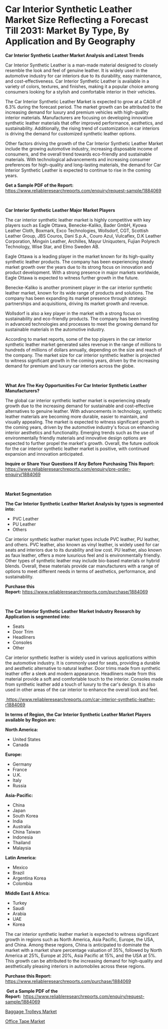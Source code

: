 <p><h1>Car Interior Synthetic Leather Market Size Reflecting a Forecast Till 2031: Market By Type, By Application and By Geography</h1></p><p><strong>Car Interior Synthetic Leather Market Analysis and Latest Trends</strong></p>
<p><p>Car Interior Synthetic Leather is a man-made material designed to closely resemble the look and feel of genuine leather. It is widely used in the automotive industry for car interiors due to its durability, easy maintenance, and cost-effectiveness. Car Interior Synthetic Leather is available in a variety of colors, textures, and finishes, making it a popular choice among consumers looking for a stylish and comfortable interior in their vehicles.</p><p>The Car Interior Synthetic Leather Market is expected to grow at a CAGR of 6.3% during the forecast period. The market growth can be attributed to the increasing demand for luxury and premium vehicles with high-quality interior materials. Manufacturers are focusing on developing innovative synthetic leather materials that offer improved performance, aesthetics, and sustainability. Additionally, the rising trend of customization in car interiors is driving the demand for customized synthetic leather options.</p><p>Other factors driving the growth of the Car Interior Synthetic Leather Market include the growing automotive industry, increasing disposable income of consumers, and the overall trend towards eco-friendly and sustainable materials. With technological advancements and increasing consumer preferences for high-quality and long-lasting materials, the demand for Car Interior Synthetic Leather is expected to continue to rise in the coming years.</p></p>
<p><strong>Get a Sample PDF of the Report:&nbsp;</strong> <a href="https://www.reliableresearchreports.com/enquiry/request-sample/1884069">https://www.reliableresearchreports.com/enquiry/request-sample/1884069</a></p>
<p>&nbsp;</p>
<p><strong>Car Interior Synthetic Leather Major Market Players</strong></p>
<p><p>The car interior synthetic leather market is highly competitive with key players such as Eagle Ottawa, Benecke-Kaliko, Bader GmbH, Kyowa Leather Cloth, Boxmark, Exco Technologies, Wollsdorf, CGT, Scottish Leather Group, JBS Couros, Dani S.p.A., Couro Azul, Vulcaflex, D.K Leather Corporation, Mingxin Leather, Archilles, Mayur Uniquoters, Fujian Polyrech Technology, Wise Star, and Elmo Sweden AB.</p><p>Eagle Ottawa is a leading player in the market known for its high-quality synthetic leather products. The company has been experiencing steady market growth over the years due to its strong focus on innovation and product development. With a strong presence in major markets worldwide, Eagle Ottawa is expected to witness further growth in the future.</p><p>Benecke-Kaliko is another prominent player in the car interior synthetic leather market, known for its wide range of products and solutions. The company has been expanding its market presence through strategic partnerships and acquisitions, driving its market growth and revenue.</p><p>Wollsdorf is also a key player in the market with a strong focus on sustainability and eco-friendly products. The company has been investing in advanced technologies and processes to meet the growing demand for sustainable materials in the automotive industry.</p><p>According to market reports, some of the top players in the car interior synthetic leather market generated sales revenue in the range of millions to hundreds of millions of dollars annually, depending on the size and reach of the company. The market size for car interior synthetic leather is projected to witness significant growth in the coming years, driven by the increasing demand for premium and luxury car interiors across the globe.</p></p>
<p>&nbsp;</p>
<p><strong>What Are The Key Opportunities For Car Interior Synthetic Leather Manufacturers?</strong></p>
<p><p>The global car interior synthetic leather market is experiencing steady growth due to the increasing demand for sustainable and cost-effective alternatives to genuine leather. With advancements in technology, synthetic leather materials are becoming more durable, easier to maintain, and visually appealing. The market is expected to witness significant growth in the coming years, driven by the automotive industry's focus on enhancing interior aesthetics and functionality. Emerging trends such as the use of environmentally friendly materials and innovative design options are expected to further propel the market's growth. Overall, the future outlook for the car interior synthetic leather market is positive, with continued expansion and innovation anticipated.</p></p>
<p><strong>Inquire or Share Your Questions If Any Before Purchasing This Report:</strong> <a href="https://www.reliableresearchreports.com/enquiry/pre-order-enquiry/1884069">https://www.reliableresearchreports.com/enquiry/pre-order-enquiry/1884069</a></p>
<p>&nbsp;</p>
<p><strong>Market Segmentation</strong></p>
<p><strong>The Car Interior Synthetic Leather Market Analysis by types is segmented into:</strong></p>
<p><ul><li>PVC Leather</li><li>PU Leather</li><li>Others</li></ul></p>
<p><p>Car interior synthetic leather market types include PVC leather, PU leather, and others. PVC leather, also known as vinyl leather, is widely used for car seats and interiors due to its durability and low cost. PU leather, also known as faux leather, offers a more luxurious feel and is environmentally friendly. Other types of synthetic leather may include bio-based materials or hybrid blends. Overall, these materials provide car manufacturers with a range of options to meet different needs in terms of aesthetics, performance, and sustainability.</p></p>
<p><strong>Purchase this Report:&nbsp;</strong><a href="https://www.reliableresearchreports.com/purchase/1884069">https://www.reliableresearchreports.com/purchase/1884069</a></p>
<p>&nbsp;</p>
<p><strong>The Car Interior Synthetic Leather Market Industry Research by Application is segmented into:</strong></p>
<p><ul><li>Seats</li><li>Door Trim</li><li>Headliners</li><li>Consoles</li><li>Other</li></ul></p>
<p><p>Car interior synthetic leather is widely used in various applications within the automotive industry. It is commonly used for seats, providing a durable and aesthetic alternative to natural leather. Door trims made from synthetic leather offer a sleek and modern appearance. Headliners made from this material provide a soft and comfortable touch to the interior. Consoles made from synthetic leather add a touch of luxury to the car's design. It is also used in other areas of the car interior to enhance the overall look and feel.</p></p>
<p><a href="https://www.reliableresearchreports.com/car-interior-synthetic-leather-r1884069">&nbsp;https://www.reliableresearchreports.com/car-interior-synthetic-leather-r1884069</a></p>
<p><strong>In terms of Region, the Car Interior Synthetic Leather Market Players available by Region are:</strong></p>
<p>
    <p> <strong> North America: </strong>
        <ul>
            <li>United States</li>
            <li>Canada</li>
        </ul>
        </p> 
    <p> <strong> Europe: </strong>
        <ul>
            <li>Germany</li>
            <li>France</li>
            <li>U.K.</li>
            <li>Italy</li>
            <li>Russia</li>
        </ul>
        </p> 
    <p> <strong> Asia-Pacific: </strong>
        <ul>
            <li>China</li>
            <li>Japan</li>
            <li>South Korea</li>
            <li>India</li>
            <li>Australia</li>
            <li>China Taiwan</li>
            <li>Indonesia</li>
            <li>Thailand</li>
            <li>Malaysia</li>
        </ul>
        </p> 
    <p> <strong> Latin America: </strong>
        <ul>
            <li>Mexico</li>
            <li>Brazil</li>
            <li>Argentina Korea</li>
            <li>Colombia</li>
        </ul>
        </p> 
    <p> <strong> Middle East & Africa: </strong>
        <ul>
            <li>Turkey</li>
            <li>Saudi</li>
            <li>Arabia</li>
            <li>UAE</li>
            <li>Korea</li>
        </ul>
    </p>
    </p>
<p><p>The car interior synthetic leather market is expected to witness significant growth in regions such as North America, Asia Pacific, Europe, the USA, and China. Among these regions, China is anticipated to dominate the market with a market share percentage valuation of 35%, followed by North America at 25%, Europe at 20%, Asia Pacific at 15%, and the USA at 5%. This growth can be attributed to the increasing demand for high-quality and aesthetically pleasing interiors in automobiles across these regions.</p></p>
<p><strong>Purchase this Report: </strong><a href="https://www.reliableresearchreports.com/purchase/1884069">https://www.reliableresearchreports.com/purchase/1884069</a></p>
<p>&nbsp;<strong>Get a Sample PDF of the Report:&nbsp;&nbsp;</strong><a href="https://www.reliableresearchreports.com/enquiry/request-sample/1884069">https://www.reliableresearchreports.com/enquiry/request-sample/1884069</a></p>
<p><strong></strong></p>
<p><p><a href="https://github.com/whpnbwim9/Market-Research-Report-List-1/blob/main/baggage-trolleys-market.md">Baggage Trolleys Market</a></p><p><a href="https://view.publitas.com/reportprime-1/office-tape-market-size-market-segmentation-market-trends-and-growth-analysis-forecast-till-2031/">Office Tape Market</a></p></p>